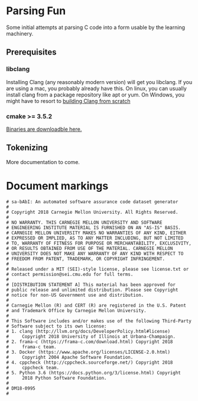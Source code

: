 # Parsing Fun
Some initial attempts at parsing C code into a form usable by the learning machinery.

## Prerequisites
### libclang 
Installing Clang (any reasonably modern version) will get you libclang.
If you are using a mac, you probably already have this. On linux, you 
can usually install clang from a package repository like apt or yum.
On Windows, you might have to resort to 
[building Clang from scratch](https://clang.llvm.org/get_started.html)

### cmake >= 3.5.2
[Binaries are downloadble here.](https://cmake.org/download/)

## Tokenizing

More documentation to come.

# Document markings
```
# sa-bAbI: An automated software assurance code dataset generator
# 
# Copyright 2018 Carnegie Mellon University. All Rights Reserved.
#
# NO WARRANTY. THIS CARNEGIE MELLON UNIVERSITY AND SOFTWARE
# ENGINEERING INSTITUTE MATERIAL IS FURNISHED ON AN "AS-IS" BASIS.
# CARNEGIE MELLON UNIVERSITY MAKES NO WARRANTIES OF ANY KIND, EITHER
# EXPRESSED OR IMPLIED, AS TO ANY MATTER INCLUDING, BUT NOT LIMITED
# TO, WARRANTY OF FITNESS FOR PURPOSE OR MERCHANTABILITY, EXCLUSIVITY,
# OR RESULTS OBTAINED FROM USE OF THE MATERIAL. CARNEGIE MELLON
# UNIVERSITY DOES NOT MAKE ANY WARRANTY OF ANY KIND WITH RESPECT TO
# FREEDOM FROM PATENT, TRADEMARK, OR COPYRIGHT INFRINGEMENT.
#
# Released under a MIT (SEI)-style license, please see license.txt or
# contact permission@sei.cmu.edu for full terms.
#
# [DISTRIBUTION STATEMENT A] This material has been approved for
# public release and unlimited distribution. Please see Copyright
# notice for non-US Government use and distribution.
# 
# Carnegie Mellon (R) and CERT (R) are registered in the U.S. Patent
# and Trademark Office by Carnegie Mellon University.
#
# This Software includes and/or makes use of the following Third-Party
# Software subject to its own license:
# 1. clang (http://llvm.org/docs/DeveloperPolicy.html#license)
#     Copyright 2018 University of Illinois at Urbana-Champaign.
# 2. frama-c (https://frama-c.com/download.html) Copyright 2018
#     frama-c team.
# 3. Docker (https://www.apache.org/licenses/LICENSE-2.0.html)
#     Copyright 2004 Apache Software Foundation.
# 4. cppcheck (http://cppcheck.sourceforge.net/) Copyright 2018
#     cppcheck team.
# 5. Python 3.6 (https://docs.python.org/3/license.html) Copyright
#     2018 Python Software Foundation.
# 
# DM18-0995
# 
```
